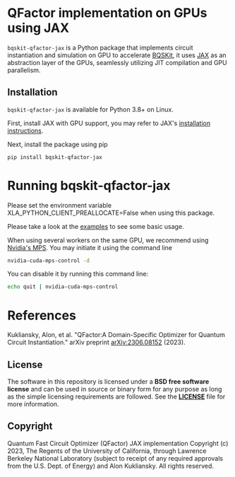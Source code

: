 # QFactor implementation on GPUs using JAX
`bqskit-qfactor-jax` is a Python package that implements circuit instantiation and simulation on GPU to accelerate [BQSKit](https://github.com/bqsKit/bqskit), it uses [JAX](https://jax.readthedocs.io/en/latest/index.html) as an abstraction layer of the GPUs, seamlessly utilizing JIT compilation and GPU parallelism.

## Installation
`bqskit-qfactor-jax` is available for Python 3.8+ on Linux.

First, install JAX with GPU support, you may refer to JAX's [installation instructions](https://github.com/google/jax#installation).

Next, install the package using pip

```sh
pip install bqskit-qfactor-jax
```

# Running bqskit-qfactor-jax
Please set the environment variable XLA_PYTHON_CLIENT_PREALLOCATE=False when using this package.

Please take a look at the [examples](https://github.com/BQSKit/bqskit-qfactor-jax/tree/main/examples) to see some basic usage.

When using several workers on the same GPU, we recommend using [Nvidia's MPS](https://docs.nvidia.com/deploy/mps/index.html). You may initiate it using the command line
```sh
nvidia-cuda-mps-control -d
```

You can disable it by running this command line:
```sh
echo quit | nvidia-cuda-mps-control
```

# References
Kukliansky, Alon, et al. "QFactor:A Domain-Specific Optimizer for Quantum Circuit Instantiation." arXiv preprint [arXiv:2306.08152](https://arxiv.org/abs/2306.08152) (2023).

## License
The software in this repository is licensed under a **BSD free software
license** and can be used in source or binary form for any purpose as long
as the simple licensing requirements are followed. See the
**[LICENSE](https://github.com/BQSKit/bqskit-qfactor-jax/blob/main/LICENSE)** file
for more information.

## Copyright

Quantum Fast Circuit Optimizer (QFactor) JAX implementation Copyright (c) 2023,
The Regents of the University of California, through Lawrence
Berkeley National Laboratory (subject to receipt of any required
approvals from the U.S. Dept. of Energy) and Alon Kukliansky.  All rights reserved.
